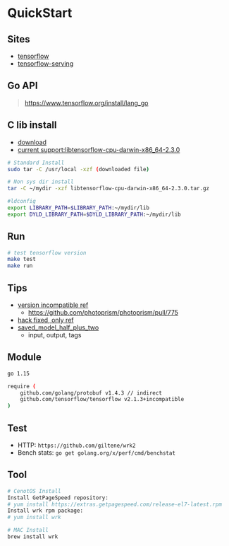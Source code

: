 # QuickStart

## Sites

- [tensorflow](https://github.com/tensorflow/tensorflow)
- [tensorflow-serving](https://github.com/tensorflow/serving)

## Go API

>https://www.tensorflow.org/install/lang_go

## C lib install

- [download](https://www.tensorflow.org/install/lang_c#download)
- [current support:libtensorflow-cpu-darwin-x86_64-2.3.0](https://storage.googleapis.com/tensorflow/libtensorflow/libtensorflow-cpu-darwin-x86_64-2.3.0.tar.gz)

```bash
# Standard Install
sudo tar -C /usr/local -xzf (downloaded file)

# Non sys dir install
tar -C ~/mydir -xzf libtensorflow-cpu-darwin-x86_64-2.3.0.tar.gz

#ldconfig
export LIBRARY_PATH=$LIBRARY_PATH:~/mydir/lib
export DYLD_LIBRARY_PATH=$DYLD_LIBRARY_PATH:~/mydir/lib
```

## Run

```bash
# test tensorflow version
make test
make run
```

## Tips

- [version incompatible ref](https://github.com/tensorflow/tensorflow/issues/41808)
    - https://github.com/photoprism/photoprism/pull/775
- [hack fixed, only ref](https://github.com/tensorflow/tensorflow/blob/master/tensorflow/go/README.md)
- [saved_model_half_plus_two](https://github.com/tensorflow/serving/blob/master/tensorflow_serving/servables/tensorflow/testdata/saved_model_half_plus_two.py)
    - input, output, tags

## Module

```bash
go 1.15

require (
	github.com/golang/protobuf v1.4.3 // indirect
	github.com/tensorflow/tensorflow v2.1.3+incompatible
)
```

## Test

- HTTP: `https://github.com/giltene/wrk2`
- Bench stats: `go get golang.org/x/perf/cmd/benchstat`

## Tool

```bash
# CenotOS Install
Install GetPageSpeed repository:
# yum install https://extras.getpagespeed.com/release-el7-latest.rpm
Install wrk rpm package:
# yum install wrk

# MAC Install
brew install wrk
```
